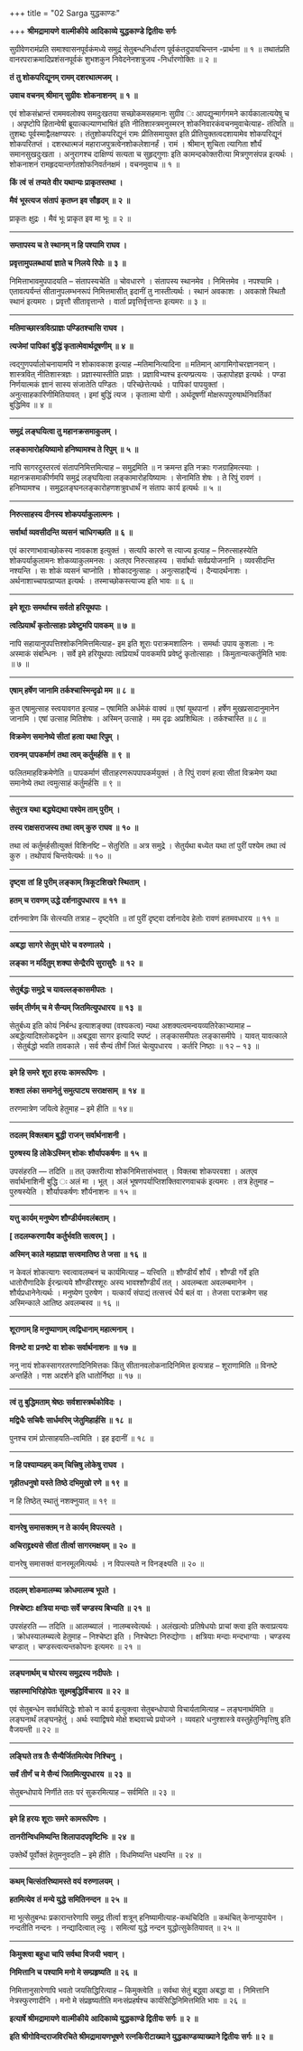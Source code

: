 +++
title = "02 Sarga युद्धकाण्डः"

+++
**श्रीमद्रामायणे** **वाल्मीकीये** **आदिकाव्ये युद्धकाण्डे द्वितीयः सर्गः**

सुग्रीवेणरामंप्रति समाश्वासनपूर्वकंमध्ये समुद्रं सेतुबन्धनिर्धारण पूर्वकंतदुपायचिन्तन -प्रार्थना ॥ १ ॥ तथातंप्रति वानरपराक्रमादिप्रशंसनपूर्वकं शुभशकुन निवेदनेनशत्रुजय -निर्धारणोक्तिः ॥ २ ॥

**तं** **तु शोकपरिद्यूनम् रामम् दशरथात्मजम् ।**

**उवाच वचनम् श्रीमान् सुग्रीवः** **शोकनाशनम् ॥** **१** **॥**

एवं शोकसंभ्रान्तं राममवलोक्य समदुःखतया सच्छोकमसहमानः सुग्रीव ः आपद्युन्मार्गगमने कार्यकालात्ययेषु च । अपृष्टोपि हितान्वेषी ब्रूयात्कल्याणभाषितं इति नीतिशास्त्रमनुस्मरन् शोकनिवारकंवचनमुवाचेत्याह- तंत्विति ॥ तुशब्दः पूर्वस्माद्वैलक्षण्यपरः । तंतुशोकपरिद्यूनं रामः प्रीतिसमायुक्त इति प्रीतियुक्तत्वदशायामेव शोकपरिद्यूनं शोकपरितप्तं । दशरथात्मजं महाराजपुत्रत्वेनशोकलेशानर्हं । रामं । श्रीमान् शुचिता त्यागिता शौर्यं समानसुखदुःखता । अनुरागश्च दाक्षिण्यं सत्यता च सुहृद्गुणाः इति कामन्दकोक्तरीत्या मित्रगुणसंपन्न इत्यर्थः । शोकनाशनं रामहृदयान्तर्गतशोफनिवर्तनक्षमं । वचनमुवाच ॥ १ ॥

**किं** **त्वं** **सं** **तप्यते वीर यथान्यः प्राकृतस्तथा ।**

**मैवं** **भूस्त्यज** **संतापं** **कृतघ्न इव सौहृदम् ॥** **२** **॥**

प्राकृतः क्षुद्रः । मैवं भूः प्राकृत इव मा भूः ॥ २ ॥

****

**सम्तापस्य च ते स्थानम् न हि पश्यामि राघव ।**

**प्रवृत्तामुपलब्धायां** **ज्ञाते च निलये रिपोः ॥** **३** **॥**

निमित्ताभावमुपपादयति – संतापस्यचेति ॥ चोवधारणे । संतापस्य स्थानमेव । निमित्तमेव । नपश्यामि । एतावत्पर्यन्तं सीतानुपलम्भनरूपं निमित्तमासीत् इदानीं तु नास्तीत्यर्थः । स्थानं अवकाशः । अवकाशे स्थितौ स्थानं इत्यमरः । प्रवृत्तौ सीतावृत्तान्ते । वार्ता प्रवृत्तिर्वृत्तान्तः इत्यमरः ॥ ३ ॥

****

**मतिमाच्छास्त्रवित्प्राज्ञः पण्डितश्चासि राघव ।**

**त्यजेमां** **पापिकां** **बुद्धिं कृतात्मेवार्थदूषणीम् ॥** **४** **॥**

त्वद्गुणपर्यालोचनायामपि न शोकावकाश इत्याह –मतिमानित्यादिना ॥ मतिमान् आगामिगोचरज्ञानवान् । शास्त्रवित् नीतिशास्त्रज्ञः । प्रज्ञास्यास्तीति प्राज्ञः । प्रज्ञाविभ्यश्च इत्यण्प्रत्ययः । ऊहापोहज्ञ इत्यर्थः । पण्डा निर्णयात्मकं ज्ञानं सास्य संजातेति पण्डितः । परिच्छेत्तेत्यर्थः । पापिकां पापयुक्तां । अनुत्साहकारिणीमितियावत् । इमां बुद्धिं त्यज । कृतात्मा योगी । अर्थदूषणीं मोक्षरूपपुरुषार्थनिवर्तिकां बुद्धिमिव ॥ ४ ॥

****

**समुद्रं** **लङ्घयित्वा तु महानक्रसमाकुलम् ।**

**लङ्कामारोहयिष्यामो हनिष्यामश्च ते रिपुम् ॥** **५** **॥**

नापि सागरदुस्तरत्वं संतापनिमित्तमित्याह – समुद्रमिति ॥ न क्रमन्त इति नक्राः गजग्राहिमत्स्याः । महानक्रसमाकीर्णमपि समुद्रं लङ्घयित्वा लङ्कामारोहयिष्यामः । सेनामिति शेषः । ते रिपुं रावणं । हनिष्यामश्च । समुद्रलङ्घनलङ्कारोहणशत्रुवधार्थं न संतापः कार्य इत्यर्थः ॥ ५ ॥

****

**निरुत्साहस्य दीनस्य शोकपर्याकुलात्मनः ।**

**सर्वार्था व्यवसीदन्ति व्यसनं** **चाधिगच्छति ॥** **६** **॥**

एवं कारणाभावाच्छोकस्य नावकाश इत्युक्तं । सत्यपि कारणे स त्याज्य इत्याह – निरुत्साहस्येति शोकपर्याकुलामनः शोकव्याकुलमनसः । अतएव निरुत्साहस्य । सर्वार्थाः सर्वप्रयोजनानि । व्यवसीदन्ति नश्यन्ति । सः शोकं व्यसनं चाप्नोति । शोकादनुत्साहः । अनुत्साहाद्दैन्यं । दैन्यादर्थनाशः । अर्थनाशाच्चापत्प्राप्यत इत्यर्थः । तस्माच्छोकस्त्याज्य इति भावः ॥ ६ ॥

****

**इमे शूराः समर्थाश्च सर्वतो हरियूथपाः ।**

**त्वत्प्रियार्थं** **कृतोत्साहाः प्रवेष्टुमपि पावकम् ॥** **७** **॥**

नापि सहायानुपपत्तिश्शोकनिमित्तमित्याह- इम इति शूराः पराक्रमशालिनः । समर्थाः उपाय कुशलाः । नः अस्माकं संबन्धिनः । सर्वे इमे हरियूथपाः त्वप्रियार्थं पावकमपि प्रवेष्टुं कृतोत्साहाः । किमुतान्यत्कर्तुमिति भावः ॥ ७ ॥

****

**एषाम् हर्षेण जानामि तर्कश्चास्मिन्दृढो मम ॥** **८** **॥**

कुत एषामुत्साह स्त्वयावगत इत्याह – एषामिति अर्धमेकं वाक्यं ॥ एषां यूथपानां । हर्षेण मुखप्रसादानुमानेन जानामि । एषां उत्साह मितिशेषः । अस्मिन् उत्साहे । मम दृढः अप्रशिथिलः । तर्कश्चास्ति ॥ ८ ॥

**विक्रमेण समानेष्ये सीतां** **हत्वा यथा रिपुम्** **।**

**रावनम् पापकर्माणं** **तथा त्वम् कर्तुमर्हसि ॥** **९** **॥**

फलितमाहविक्रमेणेति ॥ पापकर्माणं सीताहरणरूपपापकर्मयुक्तं । ते रिपुं रावणं हत्वा सीतां विक्रमेण यथा समानेष्ये तथा त्वमुत्साहं कर्तुमर्हसि ॥ ९ ॥

****

**सेतुरत्र यथा बद्ध्येद्यथा पश्येम ताम् पुरीम्** **।**

**तस्य राक्षसराजस्य तथा त्वम् कुरु राघव ॥** **१०** **॥**

तथा त्वं कर्तुमर्हसीत्युक्तं विशिनष्टि – सेतुरिति ॥ अत्र समुद्रे । सेतुर्यथा बध्येत यथा तां पुरीं पश्येम तथा त्वं कुरु । तथोपायं चिन्तयेत्यर्थः ॥ १० ॥

****

**दृष्ट्वा** **तां** **हि पुरीम् लङ्काम् त्रिकूटशिखरे स्थिताम्** **।**

**हतम् च रावणम् उद्धे दर्शनादुपधारय ॥** **११** **॥**

दर्शनमात्रेण किं सेत्स्यति तत्राह – दृष्ट्वेति ॥ तां पुरीं दृष्ट्वा दर्शनादेव हेतोः रावणं हतमवधारय ॥ ११ ॥

****

**अबद्धा** **सागरे सेतुम् घोरे च वरुणालये** **।**

**लङ्का न मर्दितुम् शक्या सेन्द्रैरपि सुरासुरैः ॥** **१२** **॥**

****

**सेतुर्बद्धः समुद्रे च यावल्लङ्कासमीपतः** **।**

**सर्वम् तीर्णम् च मे सैन्यम् जितमित्युपधारय ॥** **१३** **॥**

सेतुर्बध्य इति कोयं निर्बन्ध इत्याशङ्क्या (वश्यकत्व) न्यथा अशक्यत्वमन्वयव्यतिरेकाभ्यामाह – अबद्धेत्यादिश्लोकद्वयेन ॥ अबद्ध्वा सागर इत्यादि स्पष्टं । लङ्कासमीपतः लङ्कासमीपे । यावत् यावत्काले । सेतुर्बद्धो भवति तावकाले । सर्व सैन्यं तीर्णं जितं चेत्युपधारय । कर्तरि निष्ठाः ॥ १२ – १३ ॥

****

**इमे हि समरे** **शूरा हरयः कामरूपिणः** **।**

**शक्ता लंका समानेतुं समुत्पाट्य सराक्षसाम्** **॥** **१४** **॥**

तरणमात्रेण जयित्वे हेतुमाह – इमे हीति ॥ १४॥

****

**तदलम् विक्लबाम बुद्धी** **राजन् सर्वार्थनाशनी ।**

**पुरुषस्य हि लोकेऽस्मिन् शोकः शौर्यापकर्षणः ॥** **१५** **॥**

उपसंहरति — तदिति ॥ तत् उक्तरीत्या शोकनिमित्तासंभवात् । विक्लबा शोकपरवशा । अतएव सर्वार्थनाशिनी बुद्धि ः अलं मा । भूत् । अलं भूषणपर्याप्तिशक्तिवारणवाचकं इत्यमरः । तत्र हेतुमाह – पुरुषस्येति । शौर्यापकर्षणः शौर्यनाशनः ॥ १५ ॥

****

**यत्तु कार्यम् मनुष्येण शौण्डीर्यमवलंबताम् ।**

**\[ तदलम्करणायैव कर्तुर्भवति सत्वरम्** **\]** **।**

**अस्मिन् काले महाप्राज्ञ सत्त्वमातिष्ठ ते जसा ॥** **१६** **॥**

न केवलं शोकत्यागः स्वत्वावलम्बनं च कार्यमित्याह – यत्त्विति ॥ शौण्डीर्यं शौर्यं । शौण्डी गर्वे इति धातोरौणादिके ईरन्प्रत्यये शौण्डीरश्शूरः अस्य भावश्शौण्डीर्यं तत् । अवलम्बता अवलम्बमानेन । शौर्यप्रधानेनेत्यर्थः । मनुष्येण पुरुषेण । यत्कार्यं संपाद्यं तत्सत्त्वं धैर्य बलं वा । तेजसा पराक्रमेण सह अस्मिन्काले आतिष्ठ अवलम्बस्व ॥ १६ ॥

****

**शूराणाम् हि मनुष्याणाम् त्वद्विधानाम् महात्मनाम्** **।**

**विनष्टे वा** **प्रनष्टे** **वा** **शोकः सर्वार्थनाशनः ॥** **१७** **॥**

ननु नायं शोकस्सागरतरणादिनिमित्तकः किंतु सीतानवलोकनादिनिमित्त इत्यत्राह – शूराणामिति ॥ विनष्टे अन्तर्हिते । णश अदर्शने इति धातोर्निष्ठा ॥ १७ ॥

****

**त्वं तु** **बुद्धिमताम् श्रेष्ठः** **सर्वशास्त्रर्थकोविदः** **।**

**मद्विधैः सचिवैः सार्धमरिम् जेतुमिहार्हसि ॥** **१८** **॥**

पुनश्च रामं प्रोत्साहयति–त्वमिति । इह इदानीं ॥ १८ ॥

****

**न हि पश्याम्यहम् कम् चित्त्रिषु लोकेषु राघव** **।**

**गृहीतधनुषो यस्ते तिष्ठे दभिमुखो रणे ॥** **१९** **॥**

न हि तिष्ठेत् स्थातुं नशक्नुयात् ॥ १९ ॥

****

**वानरेषु समासक्तम् न ते कार्यम् विपत्स्यते** **।**

**अचिराद्द्रक्ष्यसे सीतां** **तीर्त्वा सागरमक्षयम् ॥** **२०** **॥**

वानरेषु समासक्तं वानरमूलमित्यर्थः । न विपत्स्यते न विनङ्क्ष्यति ॥ २० ॥

****

**तदलम् शोकमालम्ब्य क्रोधमालम्ब भूपते** **।**

**निश्चेष्टाः** **क्षत्रिया मन्दाः सर्वे चण्डस्य बिभ्यति ॥** **२१** **॥**

उपसंहरति — तदिति ॥ आलम्ब्यालं । नालम्बस्वेत्यर्थः । अलंखल्वोः प्रतिषेधयोः प्राचां क्त्वा इति क्त्वाप्रत्ययः । क्रोधस्यालम्ब्यत्वे हेतुमाह – निश्चेष्टा इति । निश्चेष्टाः निरुद्योगाः । क्षत्रियाः मन्दाः मन्दभाग्याः । चण्डस्य चण्डात् । चण्डस्त्वत्यन्तकोपनः इत्यमरः ॥ २१ ॥

****

**लङ्घनार्थम् च घोरस्य समुद्रस्य नदीपतेः** **।**

**सहास्माभिरिहोपेतः** **सूक्ष्मबुद्धिर्विचारय ॥** **२२** **॥**

एवं सेतुबन्धेन सर्वार्थसिद्धेः शोको न कार्य इत्युक्त्वा सेतुबन्धोपायो विचार्यतामित्याह – लङ्घनार्थमिति ॥ लङ्घनार्थं लङ्घनहेतुं । अर्थः स्याद्विषये मोक्षे शब्दवाच्ये प्रयोजने । व्यवहारे धनुश्शास्त्रे वस्तुहेतुनिवृत्तिषु इति वैजयन्ती ॥ २२ ॥

****

**लङ्घिते तत्र तैः सैन्यैर्जितमित्येव निश्चिनु** **।**

**सर्वं** **तीर्णं** **च मे सैन्यं** **जितमित्युपधारय** **॥** **२३** **॥**

सेतुबन्धोपाये निर्णीते ततः परं सुकरमित्याह – सर्वमिति ॥ २३ ॥

****

**इमे हि हरयः शूराः समरे कामरूपिणः** **।**

**तानरीन्विधमिष्यन्ति शिलापादपवृष्टिभिः ॥** **२४** **॥**

उक्तेर्थे पूर्वोक्तं हेतुमनुवदति – इमे हीति । विधमिष्यन्ति धक्ष्यन्ति ॥ २४ ॥

****

**कथम् चित्संतरिष्यामस्ते वयं** **वरुणालयम्** **।**

**हतमित्येव** **तं** **मन्ये युद्धे** **समितिनन्दन** **॥** **२५** **॥**

मा भूत्सेतुबन्धः प्रकारान्तरेणापि समुद्र तीर्त्वा शत्रून् हनिष्यामीत्याह-कथंचिदिति ॥ कथंचित् केनाप्युपायेन । नन्दतीति नन्दनः । नन्द्यादित्वात् ल्युः । समित्यां युद्धे नन्दन युद्धोत्सुकेतियावत् ॥ २५ ॥

****

**किमुक्त्वा बहुधा चापि सर्वथा विजयी** **भवान्** **।**

**निमित्तानि च पश्यामि मनो मे सम्प्रहृष्यति ॥** **२६** **॥**

निमित्तानुसारेणापि भवतो जयसिद्धिरित्याह – किमुक्त्वेति ॥ सर्वथा सेतुं बद्ध्वा अबद्धा वा । निमित्तानि नेत्रस्फुरणादीनि । मनो मे संप्रहृष्यतीति मनःसंप्रहर्षश्च कार्यसिद्धिनिमित्तमिति भावः ॥ २६ ॥

**इत्यार्षे श्रीमद्रामायणे** **वाल्मीकीये** **आदिकाव्ये युद्धकाण्डे द्वितीयः सर्गः ॥** **२** **॥**

**इति श्रीगोविन्दराजविरचिते श्रीमद्रामायणभूषणे रत्नकिरीटाख्याने युद्धकाण्डव्याख्याने द्वितीयः सर्गः ॥ २ ॥**
